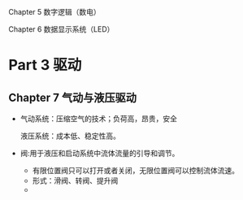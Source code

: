  Chapter 5  数字逻辑（数电）

Chapter 6 数据显示系统（LED）



# Part 3 驱动

## Chapter 7 气动与液压驱动

* 气动系统：压缩空气的技术；负荷高，昂贵，安全

  液压系统：成本低、稳定性高。

* 阀:用于液压和启动系统中流体流量的引导和调节。

  * 有限位置阀只可以打开或者关闭，无限位置阀可以控制流体流速。
  * 形式：滑阀、转阀、提升阀
  * 

  

